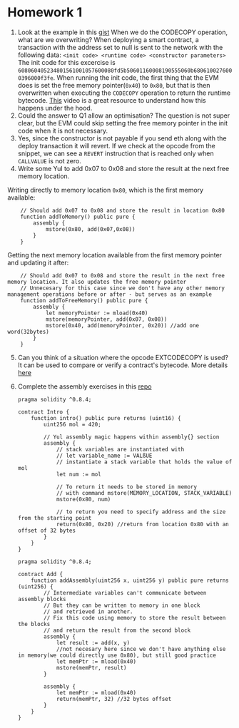 # Homework 1

1. Look at the example in this [gist](https://gist.github.com/extropyCoder/4243c0f90e6a6e97006a31f5b9265b94) When we do the CODECOPY operation, what are we overwriting?
   When deploying a smart contract, a transaction with the address set to null is sent to the network with the following data:
   `<init code> <runtime code> <constructor parameters>`
   The init code for this excercise is `608060405234801561001057600080fd5b50601160008190555060b6806100276000396000f3fe`.
   When running the init code, the first thing that the EVM does is set the free memory pointer(`0x40`) to `0x80`, but that is then overwritten when executing the `CODECOPY` operation to return the runtime bytecode.
   [This](https://youtu.be/RxL_1AfV7N4?t=1063) video is a great resource to understand how this happens under the hood.
2. Could the answer to Q1 allow an optimisation?
   The question is not super clear, but the EVM could skip setting the free memory pointer in the init code when it is not necessary.
3. Yes, since the constructor is not payable if you send eth along with the deploy transaction it will revert. If we check at the opcode from the snippet, we can see a `REVERT` instruction that is reached only when `CALLVALUE` is not zero.
4. Write some Yul to add 0x07 to 0x08 and store the result at the next free memory location.

Writing directly to memory location `0x80`, which is the first memory available:

```solidity
    // Should add 0x07 to 0x08 and store the result in location 0x80
    function addToMemory() public pure {
        assembly {
            mstore(0x80, add(0x07,0x08))
        }
    }
```

Getting the next memory location available from the first memory pointer and updating it after:

```solidity
    // Should add 0x07 to 0x08 and store the result in the next free memory location. It also updates the free memory pointer
    // Unnecesary for this case since we don't have any other memory management operations before or after - but serves as an example
    function addToFreeMemory() public pure {
        assembly {
            let memoryPointer := mload(0x40)
            mstore(memoryPointer, add(0x07, 0x08))
            mstore(0x40, add(memoryPointer, 0x20)) //add one word(32bytes)
        }
    }
```

5. Can you think of a situation where the opcode EXTCODECOPY is used?
   It can be used to compare or verify a contract's bytecode. More details [here](https://ethereum.stackexchange.com/questions/59779/what-is-the-purpose-of-extcodecopy#:~:text=It%20is%20used%20to%20check,file%20to%20confirm%20its%20legitimacy.)

6. Complete the assembly exercises in this [repo](https://github.com/ExtropyIO/ExpertSolidityBootcamp/tree/main/exercises/assembly)

    ```solidity
    pragma solidity ^0.8.4;

    contract Intro {
        function intro() public pure returns (uint16) {
            uint256 mol = 420;

            // Yul assembly magic happens within assembly{} section
            assembly {
                // stack variables are instantiated with
                // let variable_name := VALßUE
                // instantiate a stack variable that holds the value of mol
                let num := mol

                // To return it needs to be stored in memory
                // with command mstore(MEMORY_LOCATION, STACK_VARIABLE)
                mstore(0x80, num)

                // to return you need to specify address and the size from the starting point
                return(0x80, 0x20) //return from location 0x80 with an offset of 32 bytes
            }
        }
    }
    ```

    ```solidity
    pragma solidity ^0.8.4;

    contract Add {
        function addAssembly(uint256 x, uint256 y) public pure returns (uint256) {
            // Intermediate variables can't communicate between  assembly blocks
            // But they can be written to memory in one block
            // and retrieved in another.
            // Fix this code using memory to store the result between the blocks
            // and return the result from the second block
            assembly {
                let result := add(x, y)
                //not necesary here since we don't have anything else in memory(we could directly use 0x80), but still good practice
                let memPtr := mload(0x40)
                mstore(memPtr, result)
            }

            assembly {
                let memPtr := mload(0x40)
                return(memPtr, 32) //32 bytes offset
            }
        }
    }
    ```
